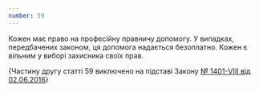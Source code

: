 ```yaml
---
number: 59
---
```


Кожен має право на професійну правничу допомогу. У випадках, передбачених законом, ця допомога надається безоплатно.
Кожен є вільним у виборі захисника своїх прав.

{Частину другу статті 59 виключено на підставі
Закону [№ 1401-VIII від 02.06.2016](https://zakon.rada.gov.ua/laws/show/1401-19#n142)}
